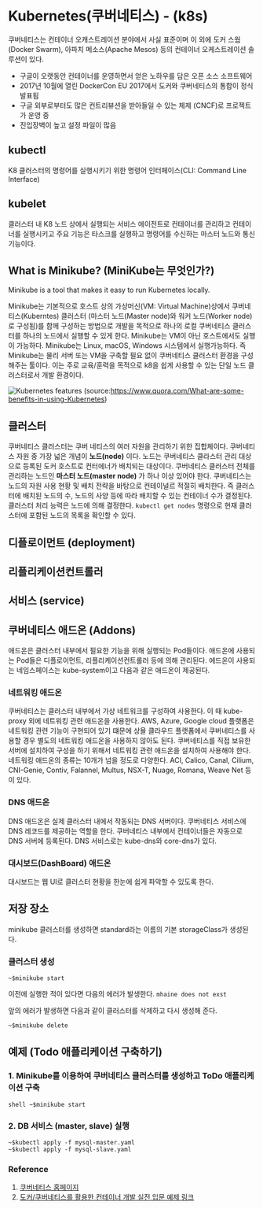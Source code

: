 # Kubernetes(쿠버네티스) - (k8s)

쿠버네티스는 컨테이너 오캐스트레이션 분야에서 사실 표준이며 이 외에 도커 스웜(Docker Swarm), 아파치 
메소스(Apache Mesos) 등의 컨테이너 오케스트레이션 솔루션이 있다.
 
* 구글이 오랫동안 컨테이너를 운영하면서 얻은 노하우를 담은 오픈 소스 소프트웨어
* 2017년 10월에 열린 DockerCon EU 2017에서 도커와 쿠버네티스의 통합이 정식 발표됨
* 구글 외부로부터도 많은 컨트리뷰션을 받아들일 수 있는 체제 (CNCF)로 프로젝트가 운영 중
* 진입장벽이 높고 설정 파일이 많음

## kubectl

K8 클러스터의 명령어를 실행시키기 위한 명령어 인터페이스(CLI: Command Line Interface) 

## kubelet

클러스터 내 K8 노드 상에서 실행되는 서비스 에이전트로 컨테이너를 관리하고 컨테이너를 실행시키고 주요 기능은 타스크를 실행하고 명령어를 수신하는 마스터 노드와 통신 기능이다.  

## What is Minikube? (MiniKube는 무엇인가?)

 Minikube is a tool that makes it easy to run Kubernetes locally.

Minikube는 기본적으로 호스트 상의 가상머신(VM: Virtual Machine)상에서 쿠버네티스(Kuberntes) 클러스터 (마스터 노드(Master node)와 워커 노드(Worker node)로 구성됨)를 함께 구성하는 방법으로 개발을 목적으로 하나의 로컬 쿠버네티스 클러스터를 하나의 노드에서 실행할 수 있게 한다. Minikube는 VM이 아닌 호스트에서도 실행이 가능하다. Minikube는 Linux, macOS, Windows 시스템에서 실행가능하다. 즉 Minikube는 물리 서버 또는 VM을 구축할 
필요 없이 쿠버네티스 클러스터 환경을 구성해주는 툴이다. 
이는 주로 교육/훈력을 목적으로 k8을 쉽게 사용할 수 있는 단일 노드 클러스터로서 개발 환경이다. 

![Kubernetes features](https://qph.fs.quoracdn.net/main-qimg-6090cfa54f58441223588c9e0bb5a33b-c)
(source:https://www.quora.com/What-are-some-benefits-in-using-Kubernetes)

## 클러스터

쿠버네티스 클러스터는 쿠버 네티스의 여러 자원을 관리하기 위한 집합체이다. 쿠버네티스 자원 중 가장 넓은 개념이 **노드(node)** 이다. 
노드는 쿠버네티스 클라스터 관리 대상으로 등록된 도커 호스트로 컨터에너가 배치되는 대상이다. 쿠버네티스 클러스터 전체를 관리하는 노드인
**마스터 노드(master node)** 가 하나 이상 있어야 한다. 
쿠버네티스는 노드의 자원 사용 현황 및 배치 전략을 바탕으로 컨테이널르 적절히 배치한다. 즉 클러스터에 배치된 노드의 수, 노드의 사양 등에 따라 
배치할 수 있는 컨테이너 수가 결정된다. 클러스터 처리 능력은 노드에 의해 결정한다. 
```kubectl get nodes``` 명령으로 현재 클러스터에 포함된 노드의 목록을 확인할 수 있다.



## 디플로이먼트 (deployment)

## 리플리케이션컨트롤러 

## 서비스 (service)

## 쿠버네티스 애드온 (Addons)
애드온은 클러스터 내부에서 필요한 기능을 위해 실행되는 Pod들이다. 애드온에 사용되는 Pod들은 디플로이먼트,
리플리케이션컨트롤러 등에 의해 관리된다. 에드온이 사용되는 네임스페이스는 kube-system이고 다음과 같은 애드온이
제공된다. 

### 네트워킹 애드온
쿠버네티스는 클러스터 내부에서 가상 네트워크를 구성하여 사용한다. 이 때 kube-proxy 외에 네트워킹 관련 애드온을 
사용한다. AWS, Azure, Google cloud 플랫폼은 네트워킹 관련 기능이 구현되어 있기 떄문에 
상욜 클라우드 플랫폼에서 쿠버네티스를 사용할 경우 별도의 네트워킹 애드온을 사용하지 않아도 된다.
쿠버네티스를 직접 보유한 서버에 설치하여 구성을 하기 위해서 네트워킹 관련 애드온을 설치하여 사용해야 한다. 
네트워킹 애드온의 종류는 10개가 넘을 정도로 다양한다. ACI, Calico, Canal, Cilium, CNI-Genie, Contiv,
Falannel, Multus, NSX-T, Nuage, Romana, Weave Net 등이 있다.

### DNS 애드온
DNS 애드온은 실제 클러스터 내에서 작동되는 DNS 서버이다. 쿠버네티스 서비스에 DNS 레코드를 제공하는 역할을 한다. 
쿠버네티스 내부에서 컨테이너들은 자동으로 DNS 서버에 등록된다. DNS 서비스로는 kube-dns와 core-dns가 있다. 

### 대시보드(DashBoard) 애드온 
대시보드는 웹 UI로 클러스터 현황을 한눈에 쉽게 파악할 수 있도록 한다. 

## 저장 장소
minikube 클러스터를 생성하면 standard라는 이름의 기본 storageClass가 생성된다. 

### 클러스터 생성 
```shell
~$minikube start
```
이전에 실행한 적이 있다면 다음의 에러가 발생한다.
```mhaine does not exst```

 앞의 에러가 발생하면 다음과 같이 클러스터를 삭제하고 다시 생성해 준다.
 ```shell
 ~$minikube delete
 ```





## 예제  (Todo 애플리케이션 구축하기)
### 1. Minikube를 이용하여 쿠버네티스 클러스터를 생성하고 ToDo 애플리케이션 구축 

```shell ~$minikube start ```

### 2. DB 서비스 (master, slave) 실행 
```shell
~$kubectl apply -f mysql-master.yaml
~$kubectl apply -f mysql-slave.yaml
```


### Reference

1. [쿠버네티스 홈페이지](https://kubernetes.io/ko/docs/home/)
2. [도커/쿠버네티스를 활용한 컨테이너 개발 실전 입문 예제 링크](http://wikibook.co.kr/docker-kubernetes/)
